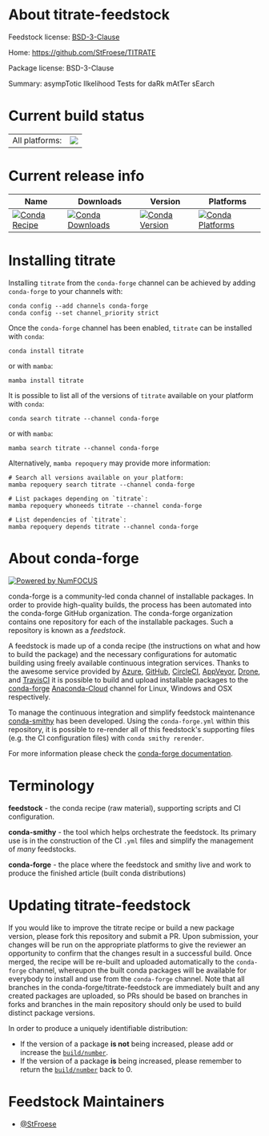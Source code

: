 About titrate-feedstock
=======================

Feedstock license: [BSD-3-Clause](https://github.com/conda-forge/titrate-feedstock/blob/main/LICENSE.txt)

Home: https://github.com/StFroese/TITRATE

Package license: BSD-3-Clause

Summary: asympTotic lIkelihood Tests for daRk mAtTer sEarch

Current build status
====================


<table><tr><td>All platforms:</td>
    <td>
      <a href="https://dev.azure.com/conda-forge/feedstock-builds/_build/latest?definitionId=20037&branchName=main">
        <img src="https://dev.azure.com/conda-forge/feedstock-builds/_apis/build/status/titrate-feedstock?branchName=main">
      </a>
    </td>
  </tr>
</table>

Current release info
====================

| Name | Downloads | Version | Platforms |
| --- | --- | --- | --- |
| [![Conda Recipe](https://img.shields.io/badge/recipe-titrate-green.svg)](https://anaconda.org/conda-forge/titrate) | [![Conda Downloads](https://img.shields.io/conda/dn/conda-forge/titrate.svg)](https://anaconda.org/conda-forge/titrate) | [![Conda Version](https://img.shields.io/conda/vn/conda-forge/titrate.svg)](https://anaconda.org/conda-forge/titrate) | [![Conda Platforms](https://img.shields.io/conda/pn/conda-forge/titrate.svg)](https://anaconda.org/conda-forge/titrate) |

Installing titrate
==================

Installing `titrate` from the `conda-forge` channel can be achieved by adding `conda-forge` to your channels with:

```
conda config --add channels conda-forge
conda config --set channel_priority strict
```

Once the `conda-forge` channel has been enabled, `titrate` can be installed with `conda`:

```
conda install titrate
```

or with `mamba`:

```
mamba install titrate
```

It is possible to list all of the versions of `titrate` available on your platform with `conda`:

```
conda search titrate --channel conda-forge
```

or with `mamba`:

```
mamba search titrate --channel conda-forge
```

Alternatively, `mamba repoquery` may provide more information:

```
# Search all versions available on your platform:
mamba repoquery search titrate --channel conda-forge

# List packages depending on `titrate`:
mamba repoquery whoneeds titrate --channel conda-forge

# List dependencies of `titrate`:
mamba repoquery depends titrate --channel conda-forge
```


About conda-forge
=================

[![Powered by
NumFOCUS](https://img.shields.io/badge/powered%20by-NumFOCUS-orange.svg?style=flat&colorA=E1523D&colorB=007D8A)](https://numfocus.org)

conda-forge is a community-led conda channel of installable packages.
In order to provide high-quality builds, the process has been automated into the
conda-forge GitHub organization. The conda-forge organization contains one repository
for each of the installable packages. Such a repository is known as a *feedstock*.

A feedstock is made up of a conda recipe (the instructions on what and how to build
the package) and the necessary configurations for automatic building using freely
available continuous integration services. Thanks to the awesome service provided by
[Azure](https://azure.microsoft.com/en-us/services/devops/), [GitHub](https://github.com/),
[CircleCI](https://circleci.com/), [AppVeyor](https://www.appveyor.com/),
[Drone](https://cloud.drone.io/welcome), and [TravisCI](https://travis-ci.com/)
it is possible to build and upload installable packages to the
[conda-forge](https://anaconda.org/conda-forge) [Anaconda-Cloud](https://anaconda.org/)
channel for Linux, Windows and OSX respectively.

To manage the continuous integration and simplify feedstock maintenance
[conda-smithy](https://github.com/conda-forge/conda-smithy) has been developed.
Using the ``conda-forge.yml`` within this repository, it is possible to re-render all of
this feedstock's supporting files (e.g. the CI configuration files) with ``conda smithy rerender``.

For more information please check the [conda-forge documentation](https://conda-forge.org/docs/).

Terminology
===========

**feedstock** - the conda recipe (raw material), supporting scripts and CI configuration.

**conda-smithy** - the tool which helps orchestrate the feedstock.
                   Its primary use is in the construction of the CI ``.yml`` files
                   and simplify the management of *many* feedstocks.

**conda-forge** - the place where the feedstock and smithy live and work to
                  produce the finished article (built conda distributions)


Updating titrate-feedstock
==========================

If you would like to improve the titrate recipe or build a new
package version, please fork this repository and submit a PR. Upon submission,
your changes will be run on the appropriate platforms to give the reviewer an
opportunity to confirm that the changes result in a successful build. Once
merged, the recipe will be re-built and uploaded automatically to the
`conda-forge` channel, whereupon the built conda packages will be available for
everybody to install and use from the `conda-forge` channel.
Note that all branches in the conda-forge/titrate-feedstock are
immediately built and any created packages are uploaded, so PRs should be based
on branches in forks and branches in the main repository should only be used to
build distinct package versions.

In order to produce a uniquely identifiable distribution:
 * If the version of a package **is not** being increased, please add or increase
   the [``build/number``](https://docs.conda.io/projects/conda-build/en/latest/resources/define-metadata.html#build-number-and-string).
 * If the version of a package **is** being increased, please remember to return
   the [``build/number``](https://docs.conda.io/projects/conda-build/en/latest/resources/define-metadata.html#build-number-and-string)
   back to 0.

Feedstock Maintainers
=====================

* [@StFroese](https://github.com/StFroese/)

